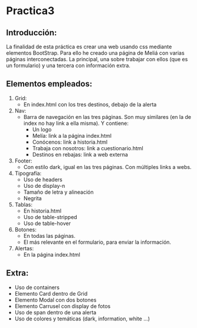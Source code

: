 # Practica3
## Introducción: 
La finalidad de esta práctica es crear una web usando css mediante elementos BootStrap. 
Para ello he creado una página de Meliá con varias páginas interconectadas. 
La principal, una sobre trabajar con ellos (que es un formulario) y una tercera con información extra. 
## Elementos empleados:
1. Grid:
    - En index.html con los tres destinos, debajo de la alerta
2. Nav:
    - Barra de navegación en las tres páginas. Son muy similares (en la de index no hay link a ella misma). Y contiene: 
      - Un logo
      - Melía: link a la página index.html
      - Conócenos: link a historia.html
      - Trabaja con nosotros: link a cuestionario.html
      - Destinos en rebajas: link a web externa
3. Footer:
    - Con estilo dark, igual en las tres páginas. Con múltiples links a webs.
4. Tipografía:
    - Uso de headers
    - Uso de display-n
    - Tamaño de letra y alineación
    - Negrita
5. Tablas:
    - En historia.html
    - Uso de table-stripped
    - Uso de table-hover
6. Botones: 
    - En todas las páginas. 
    - El más relevante en el formulario, para enviar la información.
7. Alertas:
   - En la página index.html 
 
## Extra:
- Uso de containers
- Elemento Card dentro de Grid
- Elemento Modal con dos botones
- Elemento Carrusel con display de fotos
- Uso de span dentro de una alerta
- Uso de colores y temáticas (dark, information, white ...)
